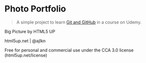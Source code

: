 # Photo Portfolio

> A simple project to learn [Git and GitHub](https://www.udemy.com/git-e-github-na-vida-real/) in a course on Udemy.

Big Picture by HTML5 UP

html5up.net | @ajlkn

Free for personal and commercial use under the CCA 3.0 license (html5up.net/license)
